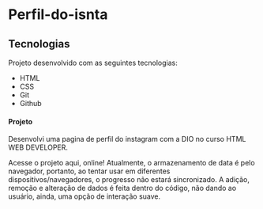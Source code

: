 # Perfil-do-isnta

## Tecnologias
Projeto desenvolvido com as seguintes tecnologias:

- HTML
- CSS
- Git
- Github

#### Projeto
Desenvolvi uma pagina de perfil do instagram com a DIO no curso HTML WEB DEVELOPER.

Acesse o projeto aqui, online!
Atualmente, o armazenamento de data é pelo navegador, portanto, ao tentar usar em diferentes dispositivos/navegadores, o progresso não estará sincronizado. A adição, remoção e alteração de dados é feita dentro do código, não dando ao usuário, ainda, uma opção de interação suave.
